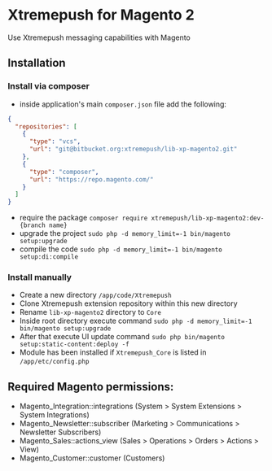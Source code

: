 # Xtremepush for Magento 2

Use Xtremepush messaging capabilities with Magento

## Installation

### Install via composer
- inside application's main `composer.json` file add the following:
```json
{
  "repositories": [
    {
      "type": "vcs",
      "url": "git@bitbucket.org:xtremepush/lib-xp-magento2.git"
    },
    {
      "type": "composer",
      "url": "https://repo.magento.com/"
    }
  ]
}
```
- require the package `composer require xtremepush/lib-xp-magento2:dev-{branch name}`
- upgrade the project `sudo php -d memory_limit=-1 bin/magento setup:upgrade`
- compile the code `sudo php -d memory_limit=-1 bin/magento setup:di:compile`

### Install manually
- Create a new directory `/app/code/Xtremepush`
- Clone Xtremepush extension repository within this new directory
- Rename `lib-xp-magento2` directory to `Core`
- Inside root directory execute command `sudo php -d memory_limit=-1 bin/magento setup:upgrade`
- After that execute UI update command `sudo php bin/magento setup:static-content:deploy -f`
- Module has been installed if `Xtremepush_Core` is listed in `/app/etc/config.php`

## Required Magento permissions:
- Magento_Integration::integrations (System > System Extensions > System Integrations)
- Magento_Newsletter::subscriber (Marketing > Communications > Newsletter Subscribers)
- Magento_Sales::actions_view (Sales > Operations > Orders > Actions > View)
- Magento_Customer::customer (Customers)

